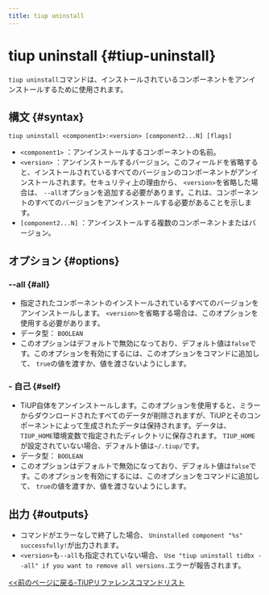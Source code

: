 ```yaml
---
title: tiup uninstall
---
```


# tiup uninstall {#tiup-uninstall}

`tiup uninstall`コマンドは、インストールされているコンポーネントをアンインストールするために使用されます。

## 構文 {#syntax}

```shell
tiup uninstall <component1>:<version> [component2...N] [flags]
```

-   `<component1>` ：アンインストールするコンポーネントの名前。
-   `<version>` ：アンインストールするバージョン。このフィールドを省略すると、インストールされているすべてのバージョンのコンポーネントがアンインストールされます。セキュリティ上の理由から、 `<version>`を省略した場合は、 `--all`オプションを追加する必要があります。これは、コンポーネントのすべてのバージョンをアンインストールする必要があることを示します。
-   `[component2...N]` ：アンインストールする複数のコンポーネントまたはバージョン。

## オプション {#options}

### &#x20;--all {#all}

-   指定されたコンポーネントのインストールされているすべてのバージョンをアンインストールします。 `<version>`を省略する場合は、このオプションを使用する必要があります。
-   データ型： `BOOLEAN`
-   このオプションはデフォルトで無効になっており、デフォルト値は`false`です。このオプションを有効にするには、このオプションをコマンドに追加して、 `true`の値を渡すか、値を渡さないようにします。

### - 自己 {#self}

-   TiUP自体をアンインストールします。このオプションを使用すると、ミラーからダウンロードされたすべてのデータが削除されますが、TiUPとそのコンポーネントによって生成されたデータは保持されます。データは、 `TIUP_HOME`環境変数で指定されたディレクトリに保存されます。 `TIUP_HOME`が設定されていない場合、デフォルト値は`~/.tiup/`です。
-   データ型： `BOOLEAN`
-   このオプションはデフォルトで無効になっており、デフォルト値は`false`です。このオプションを有効にするには、このオプションをコマンドに追加して、 `true`の値を渡すか、値を渡さないようにします。

## 出力 {#outputs}

-   コマンドがエラーなしで終了した場合、 `Uninstalled component "%s" successfully!`が出力されます。
-   `<version>`も`--all`も指定されていない場合、 `Use "tiup uninstall tidbx --all" if you want to remove all versions.`エラーが報告されます。

[&lt;&lt;前のページに戻る-TiUPリファレンスコマンドリスト](/tiup/tiup-reference.md#command-list)
